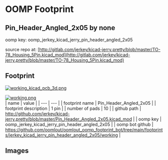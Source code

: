 # OOMP Footprint  
## Pin_Header_Angled_2x05  by none  
  
oomp key: oomp_jerkey_kicad_jerry_pin_header_angled_2x05  
  
source repo at: [http://gitlab.com/jerkey/kicad-jerry.pretty/blob/master/TO-78_Housing_5Pin.kicad_mod](http://gitlab.com/jerkey/kicad-jerry.pretty/blob/master/TO-78_Housing_5Pin.kicad_mod)  
## Footprint  
  
[![working_kicad_pcb_3d.png](working_kicad_pcb_3d_600.png)](working_kicad_pcb_3d.png)  
  
[![working.png](working_600.png)](working.png)  
| name | value | 
| --- | --- | 
| footprint name | Pin_Header_Angled_2x05 | 
| footprint description | 1 pin | 
| number of pads | 10 | 
| github path | http://github.com/jerkey/kicad-jerry.pretty/blob/master/Pin_Header_Angled_2x05.kicad_mod | 
| oomp key | oomp_jerkey_kicad_jerry_pin_header_angled_2x05 | 
| oomp bot github | https://github.com/oomlout/oomlout_oomp_footprint_bot/tree/main/footprints/jerkey_kicad_jerry_pin_header_angled_2x05/working | 
## Images  
